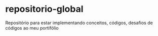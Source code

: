 # repositorio-global
Repositório para estar implementando conceitos, códigos, desafios de códigos ao meu portifólio
